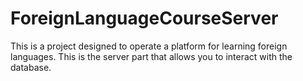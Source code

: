 # ForeignLanguageCourseServer
This is a project designed to operate a platform for learning foreign languages. This is the server part that allows you to interact with the database.
